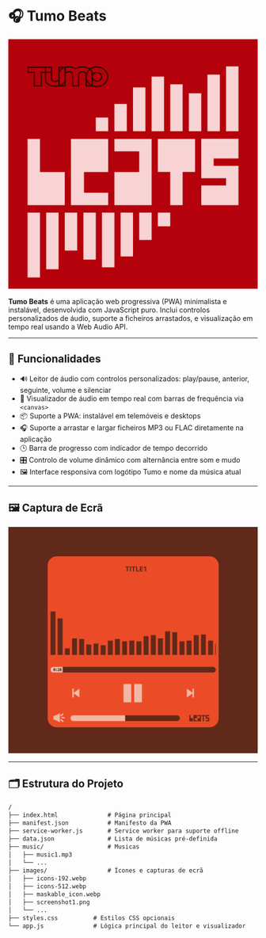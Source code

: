 # 🎧 Tumo Beats

![alt text](images/banner.svg)

**Tumo Beats** é uma aplicação web progressiva (PWA) minimalista e instalável, desenvolvida com JavaScript puro. Inclui controlos personalizados de áudio, suporte a ficheiros arrastados, e visualização em tempo real usando a Web Audio API.

---

## 🚀 Funcionalidades

- 🔊 Leitor de áudio com controlos personalizados: play/pause, anterior, seguinte, volume e silenciar
- 🎵 Visualizador de áudio em tempo real com barras de frequência via `<canvas>`
- 📦 Suporte a PWA: instalável em telemóveis e desktops
- 🎧 Suporte a arrastar e largar ficheiros MP3 ou FLAC diretamente na aplicação
- 🕒 Barra de progresso com indicador de tempo decorrido
- 🎛️ Controlo de volume dinâmico com alternância entre som e mudo
- 🖼️ Interface responsiva com logótipo Tumo e nome da música atual

---

## 🖼️ Captura de Ecrã

![screenshot](images/screenshot2.png)

---

## 🗂️ Estrutura do Projeto

```plaintext
/
├── index.html              # Página principal
├── manifest.json           # Manifesto da PWA
├── service-worker.js       # Service worker para suporte offline
├── data.json               # Lista de músicas pré-definida
├── music/                  # Musicas
│   ├── music1.mp3
│   └── ...
├── images/                 # Ícones e capturas de ecrã
│   ├── icons-192.webp
│   ├── icons-512.webp
│   ├── maskable_icon.webp
│   ├── screenshot1.png
│   └── ...
├── styles.css          # Estilos CSS opcionais
└── app.js              # Lógica principal do leitor e visualizador
```
